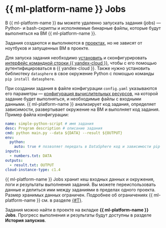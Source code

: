 # {{ ml-platform-name }} Jobs

В {{ ml-platform-name }} вы можете удаленно запускать задания (jobs) — Python- и bash-скрипты и исполняемые бинарные файлы, которые будут выполняться на ВМ {{ ml-platform-name }}.

Задания создаются и выполняются в [проектах](project.md), но не зависят от ноутбуков и запущенных ВМ в проекте. 

Для запуска задания необходимо [установить](../../cli/quickstart.md) и сконфигурировать [интерфейс командной строки {{ yandex-cloud }}](../../cli/), чтобы с его помощью аутентифицироваться в {{ yandex-cloud }}. Также нужно установить библиотеку `datasphere` в свое окружение Python с помощью команды `pip install datasphere`.

При создании задания в файле конфигурации `config.yaml` указываются его параметры — [конфигурация вычислительных ресурсов](configurations.md), на которой задание будет выполняться, и необходимые файлы с входными данными. {{ ml-platform-name }} анализирует код задания, определяет зависимости, развертывает окружение на ВМ и выполняет код задания. Пример файла конфигурации:

```yaml
name: simple-python-script # имя задания
desc: Program description # описание задания
cmd: python main.py --data ${DATA} --result ${OUTPUT}
env:
  python:
    auto: true # позволяет передать в DataSphere код и зависимости pip
inputs:
  - numbers.txt: DATA
outputs:
  - result.txt: OUTPUT
cloud-instance-type: c1.4
```

{{ ml-platform-name }} Jobs хранит кеш входных данных и окружения, логи и результаты выполнения заданий. Вы можете переиспользовать данные и делиться ими между заданиями в пределах одного проекта. Размер хранимых данных ограничен. Подробнее об ограничениях {{ ml-platform-name }} см. в разделе [{#T}](limits.md).

Задания можно найти в проекте на вкладке **{{ ml-platform-name }} Jobs**. Прогресс выполнения и результаты будут доступны в разделе **История запусков**.
